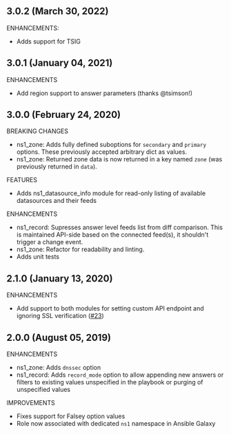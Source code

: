## 3.0.2 (March 30, 2022)
ENHANCEMENTS:
* Adds support for TSIG

## 3.0.1 (January 04, 2021)

ENHANCEMENTS
* Add region support to answer parameters (thanks @tsimson!)

## 3.0.0 (February 24, 2020)

BREAKING CHANGES
* ns1_zone: Adds fully defined suboptions for `secondary` and `primary` options. These previously accepted arbitrary dict as values.
* ns1_zone: Returned zone data is now returned in a key named `zone` (was previously returned in `data`).

FEATURES
* Adds ns1_datasource_info module for read-only listing of available datasources and their feeds

ENHANCEMENTS
* ns1_record: Supresses answer level feeds list from diff comparison. This is maintained API-side based on the connected feed(s), it shouldn't trigger a change event.
* ns1_zone: Refactor for readability and linting.
* Adds unit tests

## 2.1.0 (January 13, 2020)

ENHANCEMENTS
* Add support to both modules for setting custom API endpoint and ignoring SSL verification ([#23](https://github.com/ns1/ns1-ansible-modules/pull/23))

## 2.0.0 (August 05, 2019)

ENHANCEMENTS
* ns1_zone: Adds `dnssec` option
* ns1_record: Adds `record_mode` option to allow appending new answers or filters to existing values unspecified in the playbook or purging of unspecified values

IMPROVEMENTS
* Fixes support for Falsey option values
* Role now associated with dedicated `ns1` namespace in Ansible Galaxy

